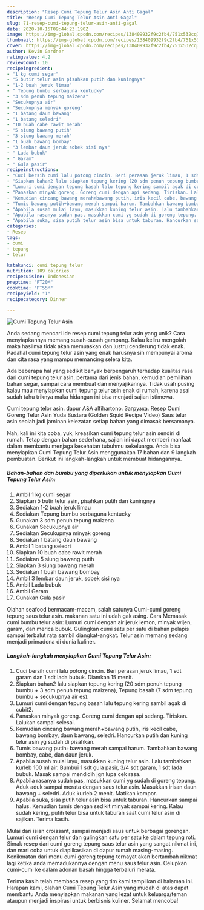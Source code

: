 ```yaml
---
description: "Resep Cumi Tepung Telur Asin Anti Gagal"
title: "Resep Cumi Tepung Telur Asin Anti Gagal"
slug: 71-resep-cumi-tepung-telur-asin-anti-gagal
date: 2020-10-15T09:44:23.190Z
image: https://img-global.cpcdn.com/recipes/138409932f9c2fb4/751x532cq70/cumi-tepung-telur-asin-foto-resep-utama.jpg
thumbnail: https://img-global.cpcdn.com/recipes/138409932f9c2fb4/751x532cq70/cumi-tepung-telur-asin-foto-resep-utama.jpg
cover: https://img-global.cpcdn.com/recipes/138409932f9c2fb4/751x532cq70/cumi-tepung-telur-asin-foto-resep-utama.jpg
author: Kevin Gardner
ratingvalue: 4.2
reviewcount: 10
recipeingredient:
- "1 kg cumi segar"
- "5 butir telur asin pisahkan putih dan kuningnya"
- "1-2 buah jeruk limau"
- " Tepung bumbu serbaguna kentucky"
- "3 sdm penuh tepung maizena"
- "Secukupnya air"
- "Secukupnya minyak goreng"
- "1 batang daun bawang"
- "1 batang seledri"
- "10 buah cabe rawit merah"
- "5 siung bawang putih"
- "3 siung bawang merah"
- "1 buah bawang bombay"
- "3 lembar daun jeruk sobek sisi nya"
- " Lada bubuk"
- " Garam"
- " Gula pasir"
recipeinstructions:
- "Cuci bersih cumi lalu potong cincin. Beri perasan jeruk limau, 1 sdt garam dan 1 sdt lada bubuk. Diamkan 15 menit."
- "Siapkan bahan2 lalu siapkan tepung kering (20 sdm penuh tepung bumbu + 3 sdm penuh tepung maizena), Tepung basah (7 sdm tepung bumbu + secukupnya air es)."
- "Lumuri cumi dengan tepung basah lalu tepung kering sambil agak di cubit2."
- "Panaskan minyak goreng. Goreng cumi dengan api sedang. Tiriskan. Lalukan sampai selesai."
- "Kemudian cincang bawang merah+bawang putih, iris kecil cabe, bawang bombay, daun bawang, seledri. Hancurkan putih dan kuning telur asin yg sudah di pisahkan."
- "Tumis bawang putih+bawang merah sampai harum. Tambahkan bawang bombay, cabe, dan daun jeruk."
- "Apabila susah mulai layu, masukkan kuning telur asin. Lalu tambahkan kurleb 100 ml air. Bumbui 1 sdt gula pasir, 3/4 sdt garam, 1 sdt lada bubuk. Masak sampai mendidih jgn lupa cek rasa."
- "Apabila rasanya sudah pas, masukkan cumi yg sudah di goreng tepung. Aduk aduk sampai merata dengan saus telur asin. Masukkan irisan daun bawang + seledri. Aduk kurleb 2 menit. Matikan kompor."
- "Apabila suka, sisa putih telur asin bisa untuk taburan. Hancurkan sampai halus. Kemudian tumis dengan sedikit minyak sampai kering. Kalau sudah kering, putih telur bisa untuk taburan saat cumi telur asin di sajikan. Terima kasih."
categories:
- Resep
tags:
- cumi
- tepung
- telur

katakunci: cumi tepung telur 
nutrition: 109 calories
recipecuisine: Indonesian
preptime: "PT20M"
cooktime: "PT55M"
recipeyield: "1"
recipecategory: Dinner

---
```



![Cumi Tepung Telur Asin](https://img-global.cpcdn.com/recipes/138409932f9c2fb4/751x532cq70/cumi-tepung-telur-asin-foto-resep-utama.jpg)

Anda sedang mencari ide resep cumi tepung telur asin yang unik? Cara menyiapkannya memang susah-susah gampang. Kalau keliru mengolah maka hasilnya tidak akan memuaskan dan justru cenderung tidak enak. Padahal cumi tepung telur asin yang enak harusnya sih mempunyai aroma dan cita rasa yang mampu memancing selera kita.

Ada beberapa hal yang sedikit banyak berpengaruh terhadap kualitas rasa dari cumi tepung telur asin, pertama dari jenis bahan, kemudian pemilihan bahan segar, sampai cara membuat dan menyajikannya. Tidak usah pusing kalau mau menyiapkan cumi tepung telur asin enak di rumah, karena asal sudah tahu triknya maka hidangan ini bisa menjadi sajian istimewa.

Cumi tepung telor asin. dapur A&amp;A alfihartono. Загрузка. Resep Cumi Goreng Telur Asin Yuda Bustara (Golden Squid Recipe Video) Saus telur asin seolah jadi jaminan kelezatan setiap bahan yang dimasak bersamanya.


Nah, kali ini kita coba, yuk, kreasikan cumi tepung telur asin sendiri di rumah. Tetap dengan bahan sederhana, sajian ini dapat memberi manfaat dalam membantu menjaga kesehatan tubuhmu sekeluarga. Anda bisa menyiapkan Cumi Tepung Telur Asin menggunakan 17 bahan dan 9 langkah pembuatan. Berikut ini langkah-langkah untuk membuat hidangannya.

<!--inarticleads1-->

##### Bahan-bahan dan bumbu yang diperlukan untuk menyiapkan Cumi Tepung Telur Asin:

1. Ambil 1 kg cumi segar
1. Siapkan 5 butir telur asin, pisahkan putih dan kuningnya
1. Sediakan 1-2 buah jeruk limau
1. Sediakan  Tepung bumbu serbaguna kentucky
1. Gunakan 3 sdm penuh tepung maizena
1. Gunakan Secukupnya air
1. Sediakan Secukupnya minyak goreng
1. Sediakan 1 batang daun bawang
1. Ambil 1 batang seledri
1. Siapkan 10 buah cabe rawit merah
1. Sediakan 5 siung bawang putih
1. Siapkan 3 siung bawang merah
1. Sediakan 1 buah bawang bombay
1. Ambil 3 lembar daun jeruk, sobek sisi nya
1. Ambil  Lada bubuk
1. Ambil  Garam
1. Gunakan  Gula pasir


Olahan seafood bermacam-macam, salah satunya Cumi-cumi goreng tepung saus telur asin. makanan satu ini udah gak asing. Cara Memasak cumi bumbu telur asin: Lumuri cumi dengan air jeruk lemon, minyak wijen, garam, dan merica bubuk. Gulingkan cumi satu per satu di bahan pelapis sampai terbalut rata sambil diangkat-angkat. Telur asin memang sedang menjadi primadona di dunia kuliner. 

<!--inarticleads2-->

##### Langkah-langkah menyiapkan Cumi Tepung Telur Asin:

1. Cuci bersih cumi lalu potong cincin. Beri perasan jeruk limau, 1 sdt garam dan 1 sdt lada bubuk. Diamkan 15 menit.
1. Siapkan bahan2 lalu siapkan tepung kering (20 sdm penuh tepung bumbu + 3 sdm penuh tepung maizena), Tepung basah (7 sdm tepung bumbu + secukupnya air es).
1. Lumuri cumi dengan tepung basah lalu tepung kering sambil agak di cubit2.
1. Panaskan minyak goreng. Goreng cumi dengan api sedang. Tiriskan. Lalukan sampai selesai.
1. Kemudian cincang bawang merah+bawang putih, iris kecil cabe, bawang bombay, daun bawang, seledri. Hancurkan putih dan kuning telur asin yg sudah di pisahkan.
1. Tumis bawang putih+bawang merah sampai harum. Tambahkan bawang bombay, cabe, dan daun jeruk.
1. Apabila susah mulai layu, masukkan kuning telur asin. Lalu tambahkan kurleb 100 ml air. Bumbui 1 sdt gula pasir, 3/4 sdt garam, 1 sdt lada bubuk. Masak sampai mendidih jgn lupa cek rasa.
1. Apabila rasanya sudah pas, masukkan cumi yg sudah di goreng tepung. Aduk aduk sampai merata dengan saus telur asin. Masukkan irisan daun bawang + seledri. Aduk kurleb 2 menit. Matikan kompor.
1. Apabila suka, sisa putih telur asin bisa untuk taburan. Hancurkan sampai halus. Kemudian tumis dengan sedikit minyak sampai kering. Kalau sudah kering, putih telur bisa untuk taburan saat cumi telur asin di sajikan. Terima kasih.


Mulai dari isian croissant, sampai menjadi saus untuk berbagai gorengan. Lumuri cumi dengan telur dan gulingkan satu per satu ke dalam tepung roti. Simak resep dari cumi goreng tepung saus telur asin yang sangat nikmat ini, dan mari coba untuk diaplikasikan di dapur rumah masing-masing. Kenikmatan dari menu cumi goreng tepung ternayat akan bertambah nikmat lagi ketika anda memadukannya dengan menu saus telur asin. Celupkan cumi-cumi ke dalam adonan basah hingga terbaluri merata. 

Terima kasih telah membaca resep yang tim kami tampilkan di halaman ini. Harapan kami, olahan Cumi Tepung Telur Asin yang mudah di atas dapat membantu Anda menyiapkan makanan yang lezat untuk keluarga/teman ataupun menjadi inspirasi untuk berbisnis kuliner. Selamat mencoba!
